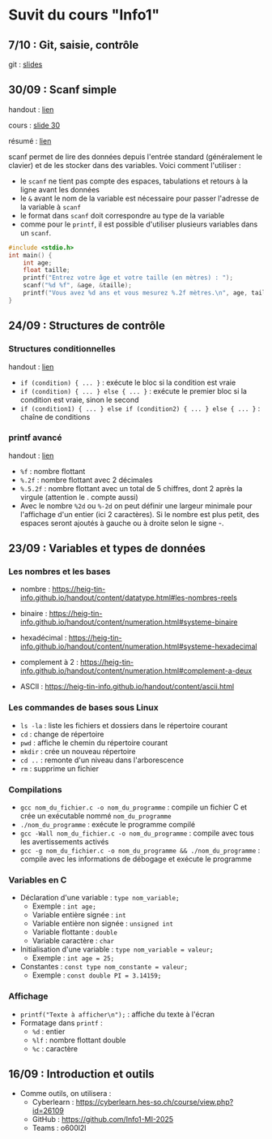 # Suvit du cours "Info1"

## 7/10 : Git, saisie, contrôle
git : [slides](https://cyberlearn.hes-so.ch/mod/resource/view.php?id=2969777)


## 30/09 : Scanf simple

handout : [lien](https://heig-tin-info.github.io/handout/content/stdio.html?highlight=scanf#scanf)

cours : [slide 30](https://cyberlearn.hes-so.ch/mod/resource/view.php?id=2093596)

résumé : [lien](https://cyberlearn.hes-so.ch/mod/resource/view.php?id=2117038)

scanf permet de lire des données depuis l'entrée standard (généralement le clavier) et de les stocker dans des variables. Voici comment l'utiliser :

- le `scanf` ne tient pas compte des espaces, tabulations et retours à la ligne avant les données
- le `&` avant le nom de la variable est nécessaire pour passer l'adresse de la variable à `scanf`
- le format dans `scanf` doit correspondre au type de la variable
- comme pour le `printf`, il est possible d'utiliser plusieurs variables dans un `scanf`.

```c
#include <stdio.h>
int main() {
    int age;
    float taille;
    printf("Entrez votre âge et votre taille (en mètres) : ");
    scanf("%d %f", &age, &taille);
    printf("Vous avez %d ans et vous mesurez %.2f mètres.\n", age, taille);
}
```

## 24/09 : Structures de contrôle
### Structures conditionnelles
handout : [lien](https://heig-tin-info.github.io/handout/content/control-structures.html#les-embranchements)
- `if (condition) { ... }` : exécute le bloc si la condition est vraie
- `if (condition) { ... } else { ... }` : exécute le premier bloc si la condition est vraie, sinon le second
- `if (condition1) { ... } else if (condition2) { ... } else { ... }` : chaîne de conditions

### printf avancé
handout : [lien](https://heig-tin-info.github.io/handout/content/stdio.html?highlight=printf#printf)
- `%f` : nombre flottant
- `%.2f` : nombre flottant avec 2 décimales
- `%.5.2f` : nombre flottant avec un total de 5 chiffres, dont 2 après la virgule (attention le . compte aussi)
-  Avec le nombre `%2d` ou `%-2d` on peut définir une largeur minimale pour l'affichage d'un entier (ici 2 caractères). Si le nombre est plus petit, des espaces seront ajoutés à gauche ou à droite selon le signe -.

## 23/09 : Variables et types de données
### Les nombres et les bases
- nombre : https://heig-tin-info.github.io/handout/content/datatype.html#les-nombres-reels
- binaire : https://heig-tin-info.github.io/handout/content/numeration.html#systeme-binaire
- hexadécimal : https://heig-tin-info.github.io/handout/content/numeration.html#systeme-hexadecimal
- complement à 2 : https://heig-tin-info.github.io/handout/content/numeration.html#complement-a-deux

- ASCII : https://heig-tin-info.github.io/handout/content/ascii.html

### Les commandes de bases sous Linux
- `ls -la` : liste les fichiers et dossiers dans le répertoire courant
- `cd` : change de répertoire
- `pwd` : affiche le chemin du répertoire courant
- `mkdir` : crée un nouveau répertoire
- `cd ..` : remonte d'un niveau dans l'arborescence
- `rm` : supprime un fichier

### Compilations
- `gcc nom_du_fichier.c -o nom_du_programme` : compile un fichier C et crée un exécutable nommé `nom_du_programme`
- `./nom_du_programme` : exécute le programme compilé
- `gcc -Wall nom_du_fichier.c -o nom_du_programme` : compile avec tous les avertissements activés
- `gcc -g nom_du_fichier.c -o nom_du_programme && ./nom_du_programme` : compile avec les informations de débogage et exécute le programme

### Variables en C
- Déclaration d'une variable : `type nom_variable;`
  - Exemple : `int age;`
  - Variable entière signée : `int`
  - Variable entière non signée : `unsigned int`
  - Variable flottante : `double`
  - Variable caractère : `char`
- Initialisation d'une variable : `type nom_variable = valeur;`
  - Exemple : `int age = 25;`
- Constantes : `const type nom_constante = valeur;`
  - Exemple : `const double PI = 3.14159;`

### Affichage
- `printf("Texte à afficher\n");` : affiche du texte à l'écran
- Formatage dans `printf` :
  - `%d` : entier
  - `%lf` : nombre flottant double
  - `%c` : caractère

## 16/09 : Introduction et outils
- Comme outils, on utilisera : 
  - Cyberlearn : https://cyberlearn.hes-so.ch/course/view.php?id=26109
  - GitHub : https://github.com/Info1-MI-2025
  - Teams : o600l2l
